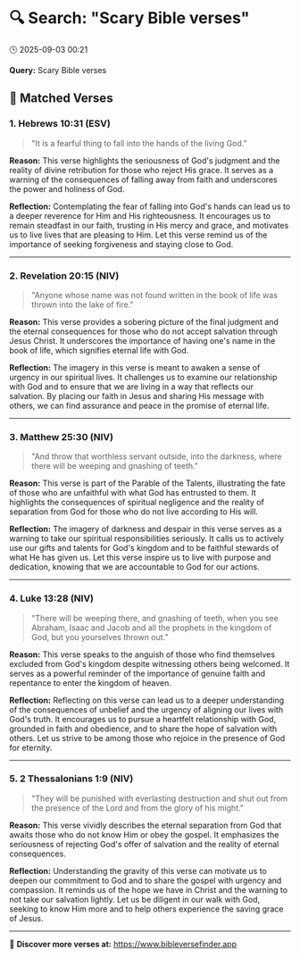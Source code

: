 # 🔍 Search: "Scary Bible verses"
🕒 2025-09-03 00:21

**Query:** Scary Bible verses

## 📖 Matched Verses

### 1. Hebrews 10:31 (ESV)
> "It is a fearful thing to fall into the hands of the living God."

**Reason:** This verse highlights the seriousness of God's judgment and the reality of divine retribution for those who reject His grace. It serves as a warning of the consequences of falling away from faith and underscores the power and holiness of God.

**Reflection:** Contemplating the fear of falling into God's hands can lead us to a deeper reverence for Him and His righteousness. It encourages us to remain steadfast in our faith, trusting in His mercy and grace, and motivates us to live lives that are pleasing to Him. Let this verse remind us of the importance of seeking forgiveness and staying close to God.

---

### 2. Revelation 20:15 (NIV)
> "Anyone whose name was not found written in the book of life was thrown into the lake of fire."

**Reason:** This verse provides a sobering picture of the final judgment and the eternal consequences for those who do not accept salvation through Jesus Christ. It underscores the importance of having one's name in the book of life, which signifies eternal life with God.

**Reflection:** The imagery in this verse is meant to awaken a sense of urgency in our spiritual lives. It challenges us to examine our relationship with God and to ensure that we are living in a way that reflects our salvation. By placing our faith in Jesus and sharing His message with others, we can find assurance and peace in the promise of eternal life.

---

### 3. Matthew 25:30 (NIV)
> "And throw that worthless servant outside, into the darkness, where there will be weeping and gnashing of teeth."

**Reason:** This verse is part of the Parable of the Talents, illustrating the fate of those who are unfaithful with what God has entrusted to them. It highlights the consequences of spiritual negligence and the reality of separation from God for those who do not live according to His will.

**Reflection:** The imagery of darkness and despair in this verse serves as a warning to take our spiritual responsibilities seriously. It calls us to actively use our gifts and talents for God's kingdom and to be faithful stewards of what He has given us. Let this verse inspire us to live with purpose and dedication, knowing that we are accountable to God for our actions.

---

### 4. Luke 13:28 (NIV)
> "There will be weeping there, and gnashing of teeth, when you see Abraham, Isaac and Jacob and all the prophets in the kingdom of God, but you yourselves thrown out."

**Reason:** This verse speaks to the anguish of those who find themselves excluded from God's kingdom despite witnessing others being welcomed. It serves as a powerful reminder of the importance of genuine faith and repentance to enter the kingdom of heaven.

**Reflection:** Reflecting on this verse can lead us to a deeper understanding of the consequences of unbelief and the urgency of aligning our lives with God's truth. It encourages us to pursue a heartfelt relationship with God, grounded in faith and obedience, and to share the hope of salvation with others. Let us strive to be among those who rejoice in the presence of God for eternity.

---

### 5. 2 Thessalonians 1:9 (NIV)
> "They will be punished with everlasting destruction and shut out from the presence of the Lord and from the glory of his might."

**Reason:** This verse vividly describes the eternal separation from God that awaits those who do not know Him or obey the gospel. It emphasizes the seriousness of rejecting God's offer of salvation and the reality of eternal consequences.

**Reflection:** Understanding the gravity of this verse can motivate us to deepen our commitment to God and to share the gospel with urgency and compassion. It reminds us of the hope we have in Christ and the warning to not take our salvation lightly. Let us be diligent in our walk with God, seeking to know Him more and to help others experience the saving grace of Jesus.

---

🔗 **Discover more verses at:** https://www.bibleversefinder.app
